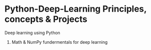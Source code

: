 # Python-Deep-Learning Principles, concepts & Projects 
Deep learning using Python 
1. Math & NumPy fundermentals for deep learning
